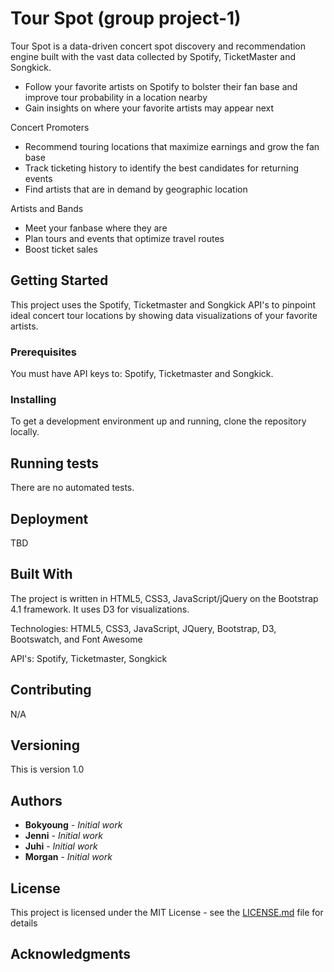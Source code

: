 # Tour Spot (group project-1)

Tour Spot is a data-driven concert spot discovery and recommendation engine built with the vast data collected by Spotify, TicketMaster and Songkick.

- Follow your favorite artists on Spotify to bolster their fan base and improve tour probability in a location nearby
- Gain insights on where your favorite artists may appear next

Concert Promoters
- Recommend touring locations that maximize earnings and grow the fan base
- Track ticketing history to identify the best candidates for returning events
- Find artists that are in demand by geographic location

Artists and Bands
- Meet your fanbase where they are
- Plan tours and events that optimize travel routes
- Boost ticket sales

## Getting Started

This project uses the Spotify, Ticketmaster and Songkick API's to pinpoint ideal concert tour locations by showing data visualizations of your favorite artists.

### Prerequisites

You must have API keys to: Spotify, Ticketmaster and Songkick.

### Installing

To get a development environment up and running, clone the repository locally.

## Running tests

There are no automated tests.

## Deployment

TBD

## Built With

The project is written in HTML5, CSS3, JavaScript/jQuery on the Bootstrap 4.1 framework. It uses D3 for visualizations.

Technologies: HTML5, CSS3, JavaScript, JQuery, Bootstrap, D3, Bootswatch, and Font Awesome

API's: Spotify, Ticketmaster, Songkick

## Contributing

N/A

## Versioning

This is version 1.0

## Authors

* **Bokyoung** - *Initial work*
* **Jenni** - *Initial work*
* **Juhi** - *Initial work*
* **Morgan** - *Initial work*


## License

This project is licensed under the MIT License - see the [LICENSE.md](LICENSE.md) file for details

## Acknowledgments
